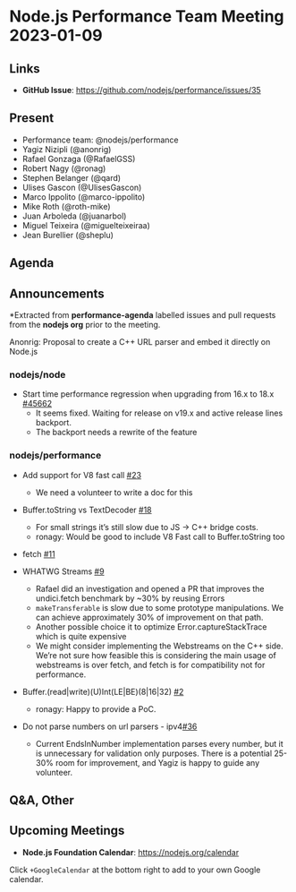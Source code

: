 # Node.js  Performance Team Meeting 2023-01-09

## Links

* **GitHub Issue**: https://github.com/nodejs/performance/issues/35

## Present

* Performance team: @nodejs/performance
* Yagiz Nizipli (@anonrig)
* Rafael Gonzaga (@RafaelGSS)
* Robert Nagy (@ronag)
* Stephen Belanger (@qard)
* Ulises Gascon (@UlisesGascon)
* Marco Ippolito (@marco-ippolito)
* Mike Roth (@roth-mike)
* Juan Arboleda (@juanarbol)
* Miguel Teixeira (@miguelteixeiraa)
* Jean Burellier (@sheplu)

## Agenda

## Announcements

*Extracted from **performance-agenda** labelled issues and pull requests from the **nodejs org** prior to the meeting.

Anonrig: Proposal to create a C++ URL parser and embed it directly on Node.js

### nodejs/node

* Start time performance regression when upgrading from 16.x to 18.x [#45662](https://github.com/nodejs/node/issues/45662)
  * It seems fixed. Waiting for release on v19.x and active release lines backport.
  * The backport needs a rewrite of the feature

### nodejs/performance

* Add support for V8 fast call [#23](https://github.com/nodejs/performance/issues/23)
  * We need a volunteer to write a doc for this

* Buffer.toString vs TextDecoder [#18](https://github.com/nodejs/performance/issues/18)
  * For small strings it’s still slow due to JS -> C++ bridge costs.
  * ronagy: Would be good to include V8 Fast call to Buffer.toString too

* fetch [#11](https://github.com/nodejs/performance/issues/11)
* WHATWG Streams [#9](https://github.com/nodejs/performance/issues/9)
  * Rafael did an investigation and opened a PR that improves the undici.fetch benchmark by ~30% by reusing Errors
  * `makeTransferable` is slow due to some prototype manipulations. We can achieve approximately 30% of improvement on that path.
  * Another possible choice it to optimize Error.captureStackTrace which is quite expensive
  * We might consider implementing the Webstreams on the C++ side. We’re not sure how feasible this is considering the main usage of webstreams is over fetch, and fetch is for compatibility not for performance. 

* Buffer.(read|write)(U)Int(LE|BE)(8|16|32) [#2](https://github.com/nodejs/performance/issues/2)
  * ronagy: Happy to provide a PoC.

* Do not parse numbers on url parsers - ipv4[#36](https://github.com/nodejs/performance/issues/36)
  * Current EndsInNumber implementation parses every number, but it is unnecessary for validation only purposes. 
    There is a potential 25-30% room for improvement, and Yagiz is happy to guide any volunteer.

## Q&A, Other

## Upcoming Meetings

* **Node.js Foundation Calendar**: https://nodejs.org/calendar

Click `+GoogleCalendar` at the bottom right to add to your own Google calendar.

